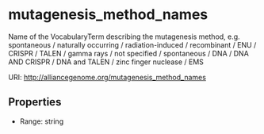 # mutagenesis_method_names

Name of the VocabularyTerm describing the mutagenesis method, e.g. spontaneous / naturally occurring / radiation-induced / recombinant / ENU / CRISPR / TALEN / gamma rays / not specified / spontaneous / DNA / DNA AND CRISPR / DNA and TALEN / zinc finger nuclease / EMS

URI: http://alliancegenome.org/mutagenesis_method_names



<!-- no inheritance hierarchy -->


## Properties

 * Range: string


